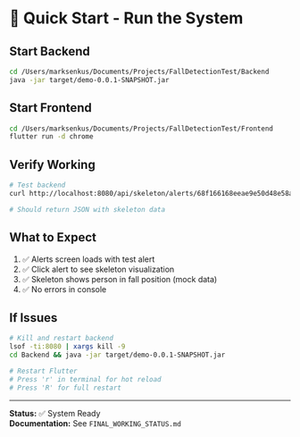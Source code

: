 # 🚀 Quick Start - Run the System

## Start Backend
```bash
cd /Users/marksenkus/Documents/Projects/FallDetectionTest/Backend
java -jar target/demo-0.0.1-SNAPSHOT.jar
```

## Start Frontend
```bash
cd /Users/marksenkus/Documents/Projects/FallDetectionTest/Frontend
flutter run -d chrome
```

## Verify Working
```bash
# Test backend
curl http://localhost:8080/api/skeleton/alerts/68f166168eeae9e50d48e58a/skeleton-decoded

# Should return JSON with skeleton data
```

## What to Expect
1. ✅ Alerts screen loads with test alert
2. ✅ Click alert to see skeleton visualization
3. ✅ Skeleton shows person in fall position (mock data)
4. ✅ No errors in console

## If Issues
```bash
# Kill and restart backend
lsof -ti:8080 | xargs kill -9
cd Backend && java -jar target/demo-0.0.1-SNAPSHOT.jar

# Restart Flutter
# Press 'r' in terminal for hot reload
# Press 'R' for full restart
```

---

**Status:** ✅ System Ready  
**Documentation:** See `FINAL_WORKING_STATUS.md`
